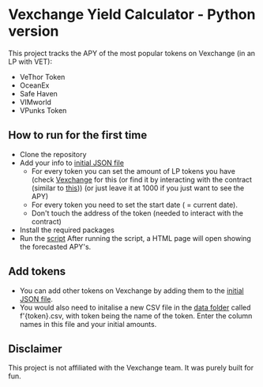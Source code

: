 # Vexchange Yield Calculator - Python version

This project tracks the APY of the most popular tokens on Vexchange (in an LP with VET):
  - VeThor Token
  - OceanEx
  - Safe Haven
  - VIMworld
  - VPunks Token
  
## How to run for the first time
- Clone the repository
- Add your info to [initial JSON file](data/token_addresses.json)
  - For every token you can set the amount of LP tokens you have (check [Vexchange](https://www.vexchange.io) for this (or find it by interacting with the contract (similar to [this](calculations/get_lp_tokens.py))) (or just leave it at 1000 if you just want to see the APY)
  - For every token you need to set the start date ( = current date).
  - Don't touch the address of the token (needed to interact with the contract)
- Install the required packages
- Run the [script](main.py)
After running the script, a HTML page will open showing the forecasted APY's.

## Add tokens
- You can add other tokens on Vexchange by adding them to the [initial JSON file](data/token_addresses.json).
- You would also need to initalise a new CSV file in the [data folder](data) called f'{token}.csv, with token being the name of the token. Enter the column names in this file and your initial amounts.

## Disclaimer
This project is not affiliated with the Vexchange team. It was purely built for fun.



